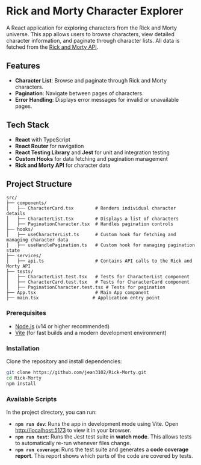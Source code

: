 # Rick and Morty Character Explorer

A React application for exploring characters from the Rick and Morty universe. This app allows users to browse characters, view detailed character information, and paginate through character lists. All data is fetched from the [Rick and Morty API](https://rickandmortyapi.com/).

## Features

- **Character List**: Browse and paginate through Rick and Morty characters.
- **Pagination**: Navigate between pages of characters.
- **Error Handling**: Displays error messages for invalid or unavailable pages.

## Tech Stack

- **React** with TypeScript
- **React Router** for navigation
- **React Testing Library** and **Jest** for unit and integration testing
- **Custom Hooks** for data fetching and pagination management
- **Rick and Morty API** for character data

## Project Structure

```plaintext
src/
├── components/
│   ├── CharacterCard.tsx        # Renders individual character details
│   ├── CharacterList.tsx        # Displays a list of characters
│   ├── PaginationCharacter.tsx  # Handles pagination controls
├── hooks/
│   ├── useCharacterList.ts      # Custom hook for fetching and managing character data
│   ├── useHandlePagination.ts   # Custom hook for managing pagination state
├── services/
│   ├── api.ts                   # Contains API calls to the Rick and Morty API
├── tests/
│   ├── CharacterList.test.tsx   # Tests for CharacterList component
│   ├── CharacterCard.test.tsx   # Tests for CharacterCard component
│   ├── PaginationCharacter.test.tsx # Tests for pagination
├── App.tsx                      # Main App component
├── main.tsx                    # Application entry point
```

### Prerequisites

- [Node.js](https://nodejs.org/) (v14 or higher recommended)
- [Vite](https://vitejs.dev/guide/) (for fast builds and a modern development environment)

### Installation

Clone the repository and install dependencies:

```bash
git clone https://github.com/jean3102/Rick-Morty.git
cd Rick-Morty
npm install

```

### Available Scripts

In the project directory, you can run:

- **`npm run dev`**: Runs the app in development mode using Vite. Open [http://localhost:5173](http://localhost:5173) to view it in your browser.
- **`npm run test`**: Runs the Jest test suite in **watch mode**. This allows tests to automatically re-run whenever files change.
- **`npm run coverage`**: Runs the test suite and generates a **code coverage report**. This report shows which parts of the code are covered by tests.


